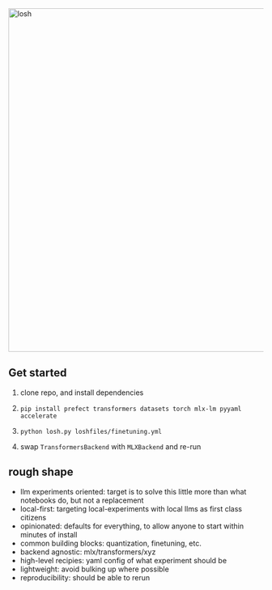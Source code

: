 
<img width="679" alt="losh" src="https://github.com/user-attachments/assets/1ffc560b-5e3c-4643-bf13-f5eeb5ef83f6" />

<br>


## Get started

1. clone repo, and install dependencies

2. `pip install prefect transformers datasets torch mlx-lm pyyaml accelerate`

3. `python losh.py loshfiles/finetuning.yml`

4. swap `TransformersBackend` with `MLXBackend` and re-run

## rough shape 

- llm experiments oriented: target is to solve this little more than what notebooks do, but not a replacement
- local-first: targeting local-experiments with local llms as first class citizens
- opinionated: defaults for everything, to allow anyone to start within minutes of install
- common building blocks: quantization, finetuning, etc.
- backend agnostic: mlx/transformers/xyz
- high-level recipies: yaml config of what experiment should be
- lightweight: avoid bulking up where possible
- reproducibility: should be able to rerun
